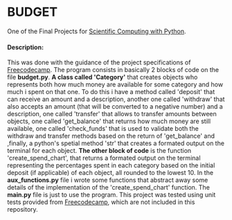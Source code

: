 # BUDGET
One of the Final Projects for [Scientific Computing with Python](https://www.freecodecamp.org/learn/scientific-computing-with-python/).

#### **Description**:
This was done with the guidance of the project specifications of [Freecodecamp](https://www.freecodecamp.org/). The program consists in basically 2 blocks of code on the file **budget.py**. **A class called 'Category'** that creates objects who represents both how much money are available for some category and how much i spent on that one. To do this i have a method called 'deposit' that can receive an amount and a description, another one called 'withdraw' that also accepts an amount (that will be converted to a negative number) and a description, one called 'transfer' that allows to transfer amounts between objects, one called 'get_balance' that returns how much money are still available, one called 'check_funds' that is used to validate both the withdraw and transfer methods based on the return of 'get_balance' and ,finally, a python's spetial method 'str' that creates a formated output on the terminal for each object. **The other block of code** is the function 'create_spend_chart', that returns a formated output on the terminal representing the percentages spent in each category based on the initial deposit (if applicable) of each object, all rounded to the lowest 10. In the **aux_functions.py** file i wrote some functions that abstract away some details of the implementation of the 'create_spend_chart' function. The **main.py** file is just to use the program. 
This project was tested using unit tests provided from [Freecodecamp](https://www.freecodecamp.org/), which are not included in this repository.  
